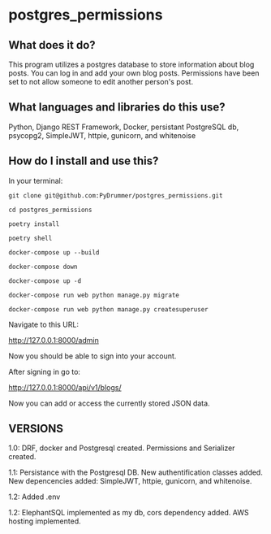 # postgres_permissions

## What does it do?
This program utilizes a postgres database to store information about blog posts. You can log in and add your own blog posts. Permissions have been set to not allow someone to edit another person's post.

## What languages and libraries do this use?
Python, Django REST Framework, Docker, persistant PostgreSQL db, psycopg2, SimpleJWT, httpie, gunicorn, and whitenoise

## How do I install and use this?

In your terminal:
```
git clone git@github.com:PyDrummer/postgres_permissions.git

cd postgres_permissions

poetry install

poetry shell

docker-compose up --build

docker-compose down

docker-compose up -d

docker-compose run web python manage.py migrate

docker-compose run web python manage.py createsuperuser
```

Navigate to this URL:

http://127.0.0.1:8000/admin

Now you should be able to sign into your account.

After signing in go to:

http://127.0.0.1:8000/api/v1/blogs/

Now you can add or access the currently stored JSON data.

## VERSIONS

1.0: DRF, docker and Postgresql created. Permissions and Serializer created.

1.1: Persistance with the Postgresql DB. New authentification classes added. New depencencies added: SimpleJWT, httpie, gunicorn, and whitenoise.

1.2: Added .env

1.2: ElephantSQL implemented as my db, cors dependency added. AWS hosting implemented.